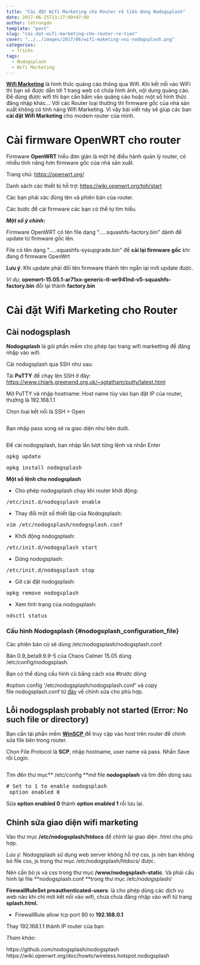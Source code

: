 ```yaml
---
title: "Cài đặt Wifi Marketing cho Router rẻ tiền dùng Nodogsplash"
date: 2017-06-25T13:27:09+07:00
author: letrungdo
template: "post"
slug: "cai-dat-wifi-marketing-cho-router-re-tien"
cover: "../../images/2017/06/wifi-maketing-voi-nodogsplash.png"
categories:
  - Tricks
tags:
  - Nodogsplash
  - Wifi Marketing
---
```


<a href="/tag/wifi-marketing/" target="_blank" rel="noopener"><strong>Wifi Marketing</strong></a> là hình thức quảng cáo thông qua Wifi. Khi kết nối vào WiFi thì bạn sẽ được dẫn tới 1 trang web có chứa hình ảnh, nội dung quảng cáo. Để dùng được wifi thì bạn cần bấm vào quảng cáo hoặc một số hình thức đăng nhập khác... Với các Router loại thường thì firmware gốc của nhà sản xuất không có tính năng Wifi Marketing. Vì vậy bài viết này sẽ giúp các bạn **cài đặt Wifi Marketing** cho modem router của mình.

# Cài firmware OpenWRT cho router

Firmware **OpenWRT** hiểu đơn giản là một hệ điều hành quản lý router, có nhiều tính năng hơn firmware gốc của nhà sản xuất.

Trang chủ: <a href="https://openwrt.org/" target="_blank" rel="noopener">https://openwrt.org/</a>

Danh sách các thiết bị hỗ trợ: <a href="https://wiki.openwrt.org/toh/start" target="_blank" rel="noopener">https://wiki.openwrt.org/toh/start</a>

Các bạn phải xác đúng tên và phiên bản của router.

Các bước để cài firmware các bạn có thể tự tìm hiểu.

_**Một số ý chính:**_

Firmware OpenWRT có tên file dạng ".....squashfs-factory.bin" dành để update từ firmware gốc lên.

File có tên dạng ".....squashfs-sysupgrade.bin" để **cài lại firmware gốc** khi đang ở firmware OpenWrt

**Lưu ý**: Khi update phải đổi tên firmware thành tên ngắn lại mới update được.

_Ví dụ_: **openwrt-15.05.1-ar71xx-generic-tl-wr941nd-v5-squashfs-factory.bin** đổi lại thành **factory.bin**

# Cài đặt Wifi Marketing cho Router

## Cài nodogsplash

**Nodogsplash** là gói phần mềm cho phép tạo trang wifi marketting để đăng nhập vào wifi.

Cài nodogsplash qua SSH như sau:

Tải **PuTTY** để chạy lện SSH ở đây: <a href="https://www.chiark.greenend.org.uk/~sgtatham/putty/latest.html" target="_blank" rel="noopener">https://www.chiark.greenend.org.uk/~sgtatham/putty/latest.html</a>

Mở PuTTY và nhập hostname: Host name tùy vào bạn đặt IP của router, thường là 192.168.1.1

Chọn loại kết nối là SSH > Open

<img class="aligncenter size-full" src="/media/2017/06/putty-login-router-ssh.png" alt="" />

Bạn nhập pass xong sẽ ra giao diện như bên dưới.

<img class="aligncenter size-full" src="/media/2017/06/root-openwrt.png" alt="" />

Để cài nodogsplash, bạn nhập lần lượt từng lệnh và nhấn Enter

<pre>opkg update</pre>

<pre>opkg install nodogsplash</pre>

**Một số lệnh cho nodogsplash**

- Cho phép nodogsplash chạy khi router khởi động:

<pre>/etc/init.d/nodogsplash enable</pre>

- Thay đổi một số thiết lập của Nodogsplash:

<pre>vim /etc/nodogsplash/nodogsplash.conf</pre>

- Khởi động nodogsplash:

<pre>/etc/init.d/nodogsplash start</pre>

- Dừng nodogsplash:

<pre>/etc/init.d/nodogsplash stop</pre>

- Gỡ cài đặt nodogsplash:

<pre>opkg remove nodogsplash</pre>

- Xem tình trạng của nodogsplash:

<pre><span class="crayon-e">ndsctl </span><span class="crayon-e">status</span></pre>

### Cấu hình Nodogsplash {#nodogsplash_configuration_file}

Các phiên bản cũ sẽ dùng /etc/nodogsplash/nodogsplash.conf.

Bản 0.9_beta9.9.9-5 của Chaos Calmer 15.05 dùng /etc/config/nodogsplash.

<div>
  <p>
    Bạn có thể dùng cấu hình cũ bằng cách xóa #trước dòng
  </p>
  
  <p>
    #option config '/etc/nodogsplash/nodogsplash.conf' và copy file nodogsplash.conf từ <a href="https://github.com/nodogsplash/nodogsplash/blob/master/resources/nodogsplash.conf" target="_blank" rel="noopener">đây</a> về chỉnh sửa cho phù hợp.
  </p>
</div>

## Lỗi nodogsplash probably not started (Error: No such file or directory)

Bạn cần tải phần mềm <a href="https://winscp.net/eng/download.php" target="_blank" rel="noopener"><strong>WinSCP</strong> </a>để truy cập vào host trên router để chỉnh sửa file bên trong router.

Chọn File Protocol là **SCP**, nhập hostname, user name và pass. Nhấn Save rồi Login.

<img class="aligncenter size-full" src="/media/2017/06/login-router.png" alt="" />

Tìm đến thư mục** /etc/config **mở file **nodogsplash** và tìm đến dòng sau:

<pre># Set to 1 to enable nodogsplash
 option enabled 0</pre>

Sửa **option enabled 0** thành **option enabled 1** rồi lưu lại.

## Chỉnh sửa giao diện wifi marketing

Vào thư mục **/etc/nodogsplash/htdocs** để chỉnh lại giao diện .html cho phù hợp.

_Lưu ý_: Nodogsplash sử dụng web server không hỗ trợ css, js nên bạn không bỏ file css, js trong thư mục /etc/nodogsplash/htdocs/ được.

Nên cần bỏ js và css trong thư mục **/www/nodogsplash-static**. Và phải cấu hình lại file **nodogsplash.conf **trong thư mục /etc/nodogsplash/

**FirewallRuleSet preauthenticated-users**: là cho phép dùng các dịch vụ web nào khi chỉ mới kết nối vào wifi, chưa chưa đăng nhập vào wifi từ trang **splash.html.**

- FirewallRule allow tcp port 80 to **192.168.0.1**

Thay 192.168.1.1 thành IP router của bạn.

_Tham khảo_:

<div id="crayon-594f4b607972d829043135" class="crayon-syntax crayon-theme-vs2012 crayon-font-droid-sans-mono crayon-os-pc print-yes notranslate crayon-wrapped" data-settings=" minimize scroll-always wrap">
  https://github.com/nodogsplash/nodogsplash
</div>

<div data-settings=" minimize scroll-always wrap">
  https://wiki.openwrt.org/doc/howto/wireless.hotspot.nodogsplash
</div>
